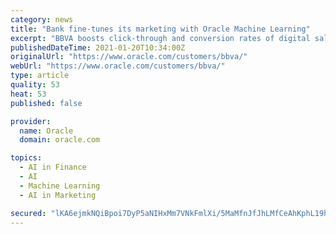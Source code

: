```yaml
---
category: news
title: "Bank fine-tunes its marketing with Oracle Machine Learning"
excerpt: "BBVA boosts click-through and conversion rates of digital sales campaigns with help of ML algorithms running on Oracle Cloud Infrastructure. Banco Bilbao Vizcaya Argentaria (BBVA), based in Bilbao, Spain,"
publishedDateTime: 2021-01-20T10:34:00Z
originalUrl: "https://www.oracle.com/customers/bbva/"
webUrl: "https://www.oracle.com/customers/bbva/"
type: article
quality: 53
heat: 53
published: false

provider:
  name: Oracle
  domain: oracle.com

topics:
  - AI in Finance
  - AI
  - Machine Learning
  - AI in Marketing

secured: "lKA6ejmkNQiBpoi7DyP5aNIHxMm7VNkFmlXi/5MaMfnJfJhLMfCeAhKphL19h7txsNNM3YQoOdvGFXer1MbnicCIoHlP/hOiaogRdsvJ9D0fTuLZuVqBWvetD8rsFxpwSSFtHv9IxmxUI3b0dnqGtee17s7BEfmae0UP2dfLx8PMN+m6Vgn6MubdMyKmJ8GnOFz7QuECa2DFEweAyEnwyAwwfH6VNd9mIRwwwQYSIjjGHu2cSieNxYToltTm77OCZ77aarRMe+3tfAbsUeBV1lPfd+hEnXdVZ5m4ccdSJuoC/KAtTb0nPQ54HbykPtl8MKOxWx1/c8C6HeO1jEcQid0eCYOmFLvetySBSHN29mE=;/xu2EHUn9pp3+tYOnAeeCQ=="
---
```


